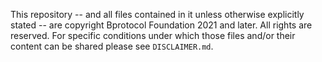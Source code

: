 This repository -- and all files contained in it unless otherwise explicitly stated -- are copyright Bprotocol Foundation 2021 and later. All rights are reserved. For specific conditions under which those files and/or their content can be shared please see `DISCLAIMER.md`.
